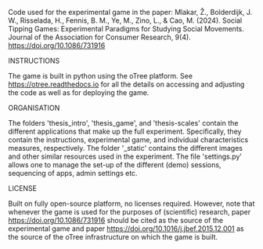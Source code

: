 Code used for the experimental game in the paper: Mlakar, Ž., Bolderdijk, J. W., Risselada, H., Fennis, B. M., Ye, M., Zino, L., & Cao, M. (2024). Social Tipping Games: Experimental Paradigms for Studying Social Movements. Journal of the Association for Consumer Research, 9(4). https://doi.org/10.1086/731916

INSTRUCTIONS

The game is built in python using the oTree platform. See https://otree.readthedocs.io for all the details on accessing and adjusting the code as well as for deploying the game.

ORGANISATION

The folders 'thesis_intro', 'thesis_game', and 'thesis-scales' contain the different applications that make up the full experiment. Specifically, they
contain the instructions, experimental game, and individual characteristics measures, respectively. The folder '_static' contains the different images
and other similar resources used in the experiment. The file 'settings.py' allows one to manage the set-up of the different (demo) sessions, sequencing
of apps, admin settings etc.

LICENSE

Built on fully open-source platform, no licenses required. However, note that whenever the game is used for the purposes of (scientific) research,
paper https://doi.org/10.1086/731916 should be cited as the source of the
experimental game and paper https://doi.org/10.1016/j.jbef.2015.12.001 as
the source of the oTree infrastructure on which the game is built.
